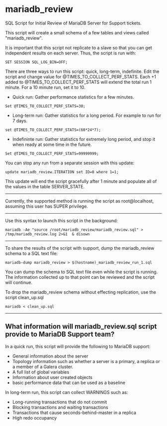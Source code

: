# mariadb_review
SQL Script for Initial Review of MariaDB Server for Support tickets.

This script will create a small schema of a few tables and views called "mariadb_review".

It is important that this script not replicate to a slave so that you can get independent results on each server. Thus, the script is run with:
```
SET SESSION SQL_LOG_BIN=OFF;
```

There are three ways to run this script: quick, long-term, indefinite. Edit the script and change value for @TIMES_TO_COLLECT_PERF_STATS. Each +1 added to @TIMES_TO_COLLECT_PERF_STATS will extend the total run 1 minute. For a 10 minute run, set it to 10.
- Quick run: Gather performance statistics for a few minutes. 
```
Set @TIMES_TO_COLLECT_PERF_STATS=30;
```

- Long-term run: Gather statistics for a long period. For example to run for 7 days. 
```
set @TIMES_TO_COLLECT_PERF_STATS=(60*24*7);
```

- Indefininte run: Gather statistics for extremely long period, and stop it when ready at some time in the future. 
```
Set @TIMES_TO_COLLECT_PERF_STATS=99999999;
```
You can stop any run from a separate session with this update:
```
update mariadb_review.ITERATION set ID=0 where 1=1;
```
This update will end the script gracefully after 1 minute and populate all of the values in the table SERVER_STATE.
***
Currently, the supported method is running the script as root@localhost, assuming this user has SUPER privilege.
***
Use this syntax to launch this script in the background:
```
mariadb -Ae "source /root/mariadb_review/mariadb_review.sql" > /tmp/mariadb_review.log 2>&1  & disown
```
***
To share the results of the script with support, dump the mariadb_review schema to a SQL text file:
```
mariadb-dump mariadb_review > $(hostname)_mariadb_review_run_1.sql
```
You can dump the schema to SQL text file even while the script is running. The information collected up to that point can be reviewed and the script will continue.

To drop the mariadb_review schema without effecting replication, use the script clean_up.sql
```
mariadb < clean_up.sql
```
***
## What information will mariadb_review.sql script provide to MariaDB Support team?
In a quick run, this script will provide the following to MariaDB support:
- General information about the server
- Topology information such as whether a server is a primary, a replica or a member of a Galera cluster.
- A full list of global variables
- Information about user created objects
- basic performance data that can be used as a baseline

In long-term run, this script can collect WARNINGS such as:
- Long-running transactions that do not commit
- Blocking transactions and waiting transactions
- Transactions that cause seconds-behind-master in a replica
- High redo occupancy



